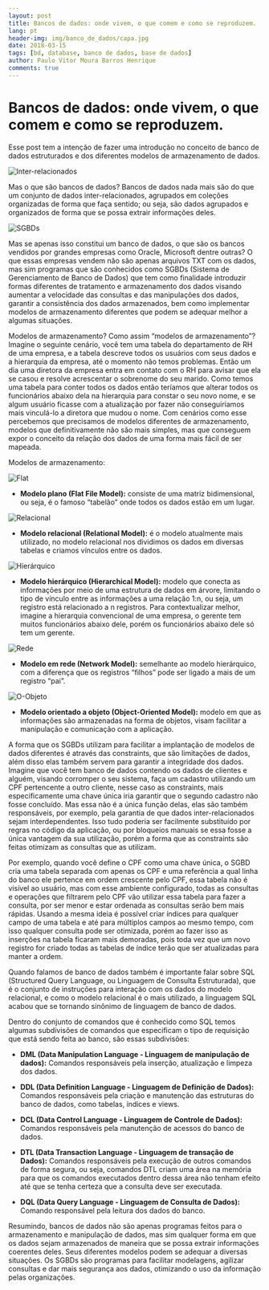 ```yaml
---
layout: post
title: Bancos de dados: onde vivem, o que comem e como se reproduzem.
lang: pt
header-img: img/banco_de_dados/capa.jpg
date: 2018-03-15
tags: [bd, database, banco de dados, base de dados]
author: Paulo Vitor Moura Barros Henrique
comments: true
---
```

# Bancos de dados: onde vivem, o que comem e como se reproduzem.

Esse post tem a intenção de fazer uma introdução no conceito de banco de dados estruturados e dos diferentes modelos de armazenamento de dados.

![Inter-relacionados](/img/banco_de_dados/relacionados.png)

Mas o que são bancos de dados? Bancos de dados nada mais são do que um conjunto de dados inter-relacionados, agrupados em coleções organizadas de forma que faça sentido; ou seja, são dados agrupados e organizados de forma que se possa extrair informações deles.

![SGBDs](/img/banco_de_dados/sgbds.jpg)

Mas se apenas isso constitui um banco de dados, o que são os bancos vendidos por grandes empresas como Oracle, Microsoft dentre outras? O que essas empresas vendem não são apenas arquivos TXT com os dados, mas sim programas que são conhecidos como SGBDs (Sistema de Gerenciamento de Banco de Dados) que tem como finalidade introduzir formas diferentes de tratamento e armazenamento dos dados visando aumentar a velocidade das consultas e das manipulações dos dados, garantir a consistência dos dados armazenados, bem como implementar modelos de armazenamento diferentes que podem se adequar melhor a algumas situações.

Modelos de armazenamento? Como assim “modelos de armazenamento”? Imagine o seguinte cenário, você tem uma tabela do departamento de RH de uma empresa, e a tabela descreve todos os usuários com seus dados e a hierarquia da empresa, até o momento não temos problemas. Então um dia uma diretora da empresa entra em contato com o RH para avisar que ela se casou e resolve acrescentar o sobrenome do seu marido. Como temos uma tabela para conter todos os dados então teríamos que alterar todos os funcionários abaixo dela na hierarquia para constar o seu novo nome, e se algum usuário ficasse com a atualização por fazer não conseguiríamos mais vinculá-lo a diretora que mudou o nome. Com cenários como esse percebemos que precisamos de modelos diferentes de armazenamento, modelos que definitivamente não são mais simples, mas que conseguem expor o conceito da relação dos dados de uma forma mais fácil de ser mapeada.

Modelos de armazenamento:

![Flat](/img/banco_de_dados/Flat_File_Model.svg.png)
  * **Modelo plano (Flat File Model):** consiste de uma matriz bidimensional, ou seja, é o famoso “tabelão” onde todos os dados estão em um lugar.

![Relacional](/img/banco_de_dados/Relational_Model.png)
  * **Modelo relacional (Relational Model):** é o modelo atualmente mais utilizado, no modelo relacional nos dividimos os dados em diversas tabelas e criamos vínculos entre os dados.

![Hierárquico](/img/banco_de_dados/Hierarchical_Model.svg.png)
  * **Modelo hierárquico (Hierarchical Model):** modelo que conecta as informações por meio de uma estrutura de dados em árvore, limitando o tipo de vínculo entre as informações a uma relação 1:n, ou seja, um registro está relacionado a n registros. Para contextualizar melhor, imagine a hierarquia convencional de uma empresa, o gerente tem muitos funcionários abaixo dele, porém os funcionários abaixo dele só tem um gerente.

![Rede](/img/banco_de_dados/Network_Model.svg.png)
  * **Modelo em rede (Network Model):** semelhante ao modelo hierárquico, com a diferença que os registros “filhos” pode ser ligado a mais de um registro “pai”.

![O-Objeto](/img/banco_de_dados/Object-Oriented_Model.svg.png)
  * **Modelo orientado a objeto (Object-Oriented Model):** modelo em que as informações são armazenadas na forma de objetos, visam facilitar a manipulação e comunicação com a aplicação.

A forma que os SGBDs utilizam para facilitar a implantação de modelos de dados diferentes é através das constraints, que são limitações de dados, além disso elas também servem para garantir a integridade dos dados. Imagine que você tem banco de dados contendo os dados de clientes e alguém, visando corromper o seu sistema, faça um cadastro utilizando um CPF pertencente a outro cliente, nesse caso as constraints, mais especificamente uma chave única iria garantir que o segundo cadastro não fosse concluído. Mas essa não é a única função delas, elas são também responsáveis, por exemplo, pela garantia de que dados inter-relacionados sejam interdependentes. Isso tudo poderia ser facilmente substituído por regras no código da aplicação, ou por bloqueios manuais se essa fosse a única vantagem da sua utilização, porém a forma que as constraints são feitas otimizam as consultas que as utilizam.

Por exemplo, quando você define o CPF como uma chave única, o SGBD cria uma tabela separada com apenas os CPF e uma referência a qual linha do banco ele pertence em ordem crescente pelo CPF, essa tabela não é visível ao usuário, mas com esse ambiente configurado, todas as consultas e operações que filtrarem pelo CPF vão utilizar essa tabela para fazer a consulta, por ser menor e estar ordenada as consultas serão bem mais rápidas. Usando a mesma ideia é possível criar índices para qualquer campo de uma tabela e até para múltiplos campos ao mesmo tempo, com isso qualquer consulta pode ser otimizada, porém ao fazer isso as inserções na tabela ficaram mais demoradas, pois toda vez que um novo registro for criado todas as tabelas de índice terão que ser atualizadas para manter a ordem.

Quando falamos de banco de dados também é importante falar sobre SQL (Structured Query Language, ou Linguagem de Consulta Estruturada), que é o conjunto de instruções para interação com os dados do modelo relacional, e como o modelo relacional é o mais utilizado, a linguagem SQL acabou que se tornando sinônimo de linguagem de banco de dados.

Dentro do conjunto de comandos que é conhecido como SQL temos algumas subdivisões de comandos que especificam o tipo de requisição que está sendo feita ao banco, são essas subdivisões:

  * **DML (Data Manipulation Language - Linguagem de manipulação de dados):** Comandos responsáveis pela inserção, atualização e limpeza dos dados.

  * **DDL (Data Definition Language - Linguagem de Definição de Dados):** Comandos responsáveis pela criação e manutenção das estruturas do banco de dados, como tabelas, índices e views.

  * **DCL (Data Control Language - Linguagem de Controle de Dados):** Comandos responsáveis pela manutenção de acessos do banco de dados.

  * **DTL (Data Transaction Language - Linguagem de transação de Dados):** Comandos responsáveis pela execução de outros comandos de forma segura, ou seja, comandos DTL criam uma área na memória para que os comandos executados dentro dessa área não tenham efeito até que se tenha certeza que a consulta deve ser executada.

  * **DQL (Data Query Language - Linguagem de Consulta de Dados):** Comando responsável pela leitura dos dados do banco.

Resumindo, bancos de dados não são apenas programas feitos para o armazenamento e manipulação de dados, mas sim qualquer forma em que os dados sejam armazenados de maneira que se possa extrair informações coerentes deles. Seus diferentes modelos podem se adequar a diversas situações. Os SGBDs são programas para facilitar modelagens, agilizar consultas e dar mais segurança aos dados, otimizando o uso da informação pelas organizações. 

